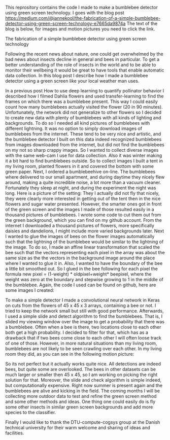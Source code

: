 This reprository contains the code I made to make a bumblebee detector using green screen technology. I goes with the blog post https://medium.com/@jannekool/the-fabrication-of-a-simple-bumblebee-detector-using-green-screen-technology-e7665da9874a The text of the blog is below, for images and motion pictures you need to click the link.



The fabrication of a simple bumblebee detector using green screen technology

Following the recent news about nature, one could get overwhelmed by the bad news about insects decline in general and bees in particular. To get a better understanding of the role of insects in the world and to be able to monitor their wellbeing it would be great to have tools that enable automatic data collection. In this blog post I describe how I made a bumblebee detector using a green screen like your local weather man uses.



In a previous post How to use deep learning to quantify pollinator behavior I described how I filmed Dahlia flowers and used transfer-learning to find the frames on which there was a bumblebee present. This way I could easily count how many bumblebees actually visited the flower (20 in 90 minutes). Unfortunately, the network did not generalize to other flowers so I decided to create new data with plenty of bumblebees with all kinds of lighting and backgrounds. To do so I needed all kind pictures of bumblebees with different lightning. It was no option to simply download images of bumblebees from the internet. These tend to be very nice and artistic, and the bumblebee detector I built on this data indeed recognized bumblebees from images downloaded from the internet, but did not find the bumblebees on my not so sharp crappy images. So I wanted to collect diverse images with the same web-cam I use for data collection. Also it was winter making it a bit hard to find bumblebees outside.
So to collect images I built a tent in my living room, planted flowers in it and covered the bottom with some green paper. Next, I ordered a bumblebeehive on-line. The bumblebees where delivered to our small apartment, and during daytime they nicely flew around, making a quite incredible noise, a lot more than a vacuum cleaner. Fortunately they sleep at night, and during the experiment the night was long. Here is a picture of the setting:
They I actually did not fly that nicely, they were clearly more interested in getting out of the tent then in the nice flowers and sugar water presented. However, the smarter ones got in front of the green screen and the images I made of those resulted easily in a thousand pictures of bumblebees. I wrote some code to cut them out from the green background, which you can find on my github account.
From the internet I downloaded a thousand pictures of flowers, more specifically daisies and dandelions, I might include more varied backgrounds later. Next I wanted to glue the images of bees on the flower images automatically such that the lightning of the bumblebee would be similar to the lightning of the image. To do so, I made an affine linear transformation that scaled the bee such that the vectors representing each pixel in the array was about the same size as the the vectors in the background image around the place where I wanted to glue it in. Also, I wanted to have the boundary of the bee a little bit smoothed out. So I glued in the bee following for each pixel the formula
new pixel = (1-weight) * oldpixel+weight* beepixel,
where the weight was zero at the boundary and stepwise growing to 1 in the middle of the bumblebee. Again, the code I used can be found on github, here are some images I created:



To make a simple detector I made a convolutional neural network in Keras on cuts from the flowers of 45 x 45 x 3 arrays, containing a bee or not. I tried to keep the network small but still with good performance. Afterwards, I used a simple slide and detect algorithm to find the bumblebees. That is, I slided my viewing window over the image to get a probability that there was a bumblebee. Often when a bee is there, two locations close to each other both get a high probability. I decided to filter for that, which has as a drawback that if two bees come close to each other I will often loose track of one of those. However, in more natural situations than my living room, bumblebees are not likely to be seen crawling over each other. In my living room they did, as you can see in the following motion picture:



So its not perfect but it actually works quite nice. All detections are indeed bees, but quite some are overlooked. The bees in other datasets can be much larger or smaller then 45 x 45, so I am working on picking the right solution for that. Moreover, the slide and check algorithm is simple indeed, but computationally expensive.
Right now summer is present again and the bumblebees are alive and kicking in the field. The coming months I will be collecting more outdoor data to test and refine the green screen method and some other methods and ideas. One thing one could easily do is fly some other insects in similar green screen backgrounds and add more species to the classifier.

Finally I would like to thank the DTU-compute-cogsys group at the Danish technical university for their warm welcome and sharing of ideas and facilities.
